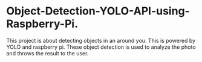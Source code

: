 # Object-Detection-YOLO-API-using-Raspberry-Pi.

This project is about detecting objects in an around you. This is powered by YOLO and raspberry pi. These object detection is used to analyze the photo and throws the result to the user.
